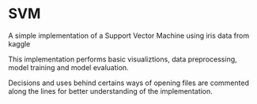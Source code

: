 # SVM
A simple implementation of a Support Vector Machine using iris data from kaggle

This implementation performs basic visualiztions, data preprocessing, model training and model evaluation. 

Decisions and uses behind certains ways of opening files are commented along the lines for better understanding of the implementation. 

